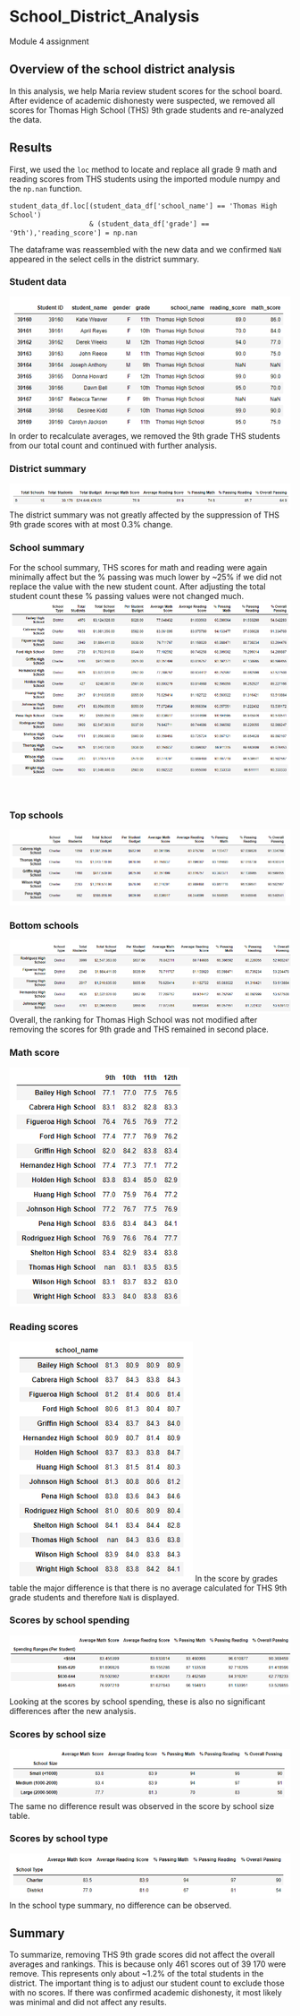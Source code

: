 # School_District_Analysis
Module 4 assignment
## Overview of the school district analysis
In this analysis, we help Maria review student scores for the school board. After evidence of academic dishonesty were suspected, we removed all scores for Thomas High School (THS) 9th grade students and re-analyzed the data.
## Results
First, we used the `loc` method to locate and replace all grade 9 math and reading scores from THS students using the imported module numpy and the `np.nan` function.  
```
student_data_df.loc[(student_data_df['school_name'] == 'Thomas High School')
                    & (student_data_df['grade'] == '9th'),'reading_score'] = np.nan
```
The dataframe was reassembled with the new data and we confirmed `NaN` appeared in the select cells in the district summary.
### Student data
![student_data](Resources/student_data.png)
In order to recalculate averages, we removed the 9th grade THS students from our total count and continued with further analysis. 
### District summary
![district_summary](Resources/district_summary.png)
The district summary was not greatly affected by the suppression of THS 9th grade scores with at most 0.3% change.
### School summary
For the school summary, THS scores for math and reading were again minimally affect but the % passing was much lower by ~25% if we did not replace the value with the new student count. After adjusting the total student count these % passing values were not changed much.
![ per_school_summary](Resources/per_school_summary.png)

 
### Top schools
![top_5](Resources/top_5.png)

### Bottom schools
![botton_5](Resources/botton_5.png)
Overall, the ranking for Thomas High School was not modified after removing the scores for 9th grade and THS remained in second place.
### Math score
![math_by_grade](Resources/math_by_grade.png)

### Reading scores
![reading_by_grade](Resources/reading_by_grade.png)
In the score by grades table the major difference is that there is no average calculated for THS 9th grade students and therefore `NaN` is displayed.
### Scores by school spending
![spending_summary](Resources/spending_summary.png)
Looking at the scores by school spending, these is also no significant differences after the new analysis. 
### Scores by school size
![size_summary](Resources/size_summary.png)
The same no difference result was observed in the score by school size table. 
### Scores by school type
![ type_summary](Resources/type_summary.png)
In the school type summary, no difference can be observed.
## Summary
To summarize, removing THS 9th grade scores did not affect the overall averages and rankings. This is because only 461 scores out of 39 170 were remove. This represents only about ~1.2% of the total students in the district. The important thing is to adjust our student count to exclude those with no scores. If there was confirmed academic dishonesty, it most likely was minimal and did not affect any results. 
